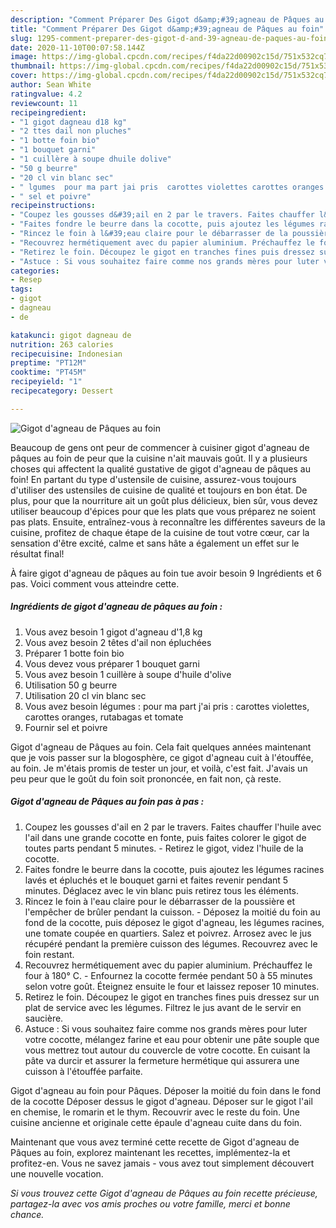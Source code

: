 ```yaml
---
description: "Comment Préparer Des Gigot d&amp;#39;agneau de Pâques au foin"
title: "Comment Préparer Des Gigot d&amp;#39;agneau de Pâques au foin"
slug: 1295-comment-preparer-des-gigot-d-and-39-agneau-de-paques-au-foin
date: 2020-11-10T00:07:58.144Z
image: https://img-global.cpcdn.com/recipes/f4da22d00902c15d/751x532cq70/gigot-dagneau-de-paques-au-foin-photo-principale-de-la-recette.jpg
thumbnail: https://img-global.cpcdn.com/recipes/f4da22d00902c15d/751x532cq70/gigot-dagneau-de-paques-au-foin-photo-principale-de-la-recette.jpg
cover: https://img-global.cpcdn.com/recipes/f4da22d00902c15d/751x532cq70/gigot-dagneau-de-paques-au-foin-photo-principale-de-la-recette.jpg
author: Sean White
ratingvalue: 4.2
reviewcount: 11
recipeingredient:
- "1 gigot dagneau d18 kg"
- "2 ttes dail non pluches"
- "1 botte foin bio"
- "1 bouquet garni"
- "1 cuillère à soupe dhuile dolive"
- "50 g beurre"
- "20 cl vin blanc sec"
- " lgumes  pour ma part jai pris  carottes violettes carottes oranges rutabagas et tomate"
- " sel et poivre"
recipeinstructions:
- "Coupez les gousses d&#39;ail en 2 par le travers. Faites chauffer l&#39;huile avec l&#39;ail dans une grande cocotte en fonte, puis faites colorer le gigot de toutes parts pendant 5 minutes. Retirez le gigot, videz l&#39;huile de la cocotte."
- "Faites fondre le beurre dans la cocotte, puis ajoutez les légumes racines lavés et épluchés et le bouquet garni et faites revenir pendant 5 minutes. Déglacez avec le vin blanc puis retirez tous les éléments."
- "Rincez le foin à l&#39;eau claire pour le débarrasser de la poussière et l&#39;empêcher de brûler pendant la cuisson. Déposez la moitié du foin au fond de la cocotte, puis déposez le gigot d&#39;agneau, les légumes racines, une tomate coupée en quartiers. Salez et poivrez. Arrosez avec le jus récupéré pendant la première cuisson des légumes. Recouvrez avec le foin restant."
- "Recouvrez hermétiquement avec du papier aluminium. Préchauffez le four à 180° C. Enfournez la cocotte fermée pendant 50 à 55 minutes selon votre goût. Éteignez ensuite le four et laissez reposer 10 minutes."
- "Retirez le foin. Découpez le gigot en tranches fines puis dressez sur un plat de service avec les légumes. Filtrez le jus avant de le servir en saucière."
- "Astuce : Si vous souhaitez faire comme nos grands mères pour luter votre cocotte, mélangez farine et eau pour obtenir une pâte souple que vous mettrez tout autour du couvercle de votre cocotte. En cuisant la pâte va durcir et assurer la fermeture hermétique qui assurera une cuisson à l&#39;étouffée parfaite."
categories:
- Resep
tags:
- gigot
- dagneau
- de

katakunci: gigot dagneau de 
nutrition: 263 calories
recipecuisine: Indonesian
preptime: "PT12M"
cooktime: "PT45M"
recipeyield: "1"
recipecategory: Dessert

---
```



![Gigot d&#39;agneau de Pâques au foin](https://img-global.cpcdn.com/recipes/f4da22d00902c15d/751x532cq70/gigot-dagneau-de-paques-au-foin-photo-principale-de-la-recette.jpg)

Beaucoup de gens ont peur de commencer à cuisiner gigot d&#39;agneau de pâques au foin de peur que la cuisine n'ait mauvais goût. Il y a plusieurs choses qui affectent la qualité gustative de gigot d&#39;agneau de pâques au foin! En partant du type d'ustensile de cuisine, assurez-vous toujours d'utiliser des ustensiles de cuisine de qualité et toujours en bon état. De plus, pour que la nourriture ait un goût plus délicieux, bien sûr, vous devez utiliser beaucoup d'épices pour que les plats que vous préparez ne soient pas plats. Ensuite, entraînez-vous à reconnaître les différentes saveurs de la cuisine, profitez de chaque étape de la cuisine de tout votre cœur, car la sensation d'être excité, calme et sans hâte a également un effet sur le résultat final!

<!--inarticleads1-->

À faire gigot d&#39;agneau de pâques au foin tue avoir besoin 9 Ingrédients et 6 pas. Voici comment vous atteindre cette.

##### Ingrédients de gigot d&#39;agneau de pâques au foin :

1. Vous avez besoin 1 gigot d&#39;agneau d&#39;1,8 kg
1. Vous avez besoin 2 têtes d&#39;ail non épluchées
1. Préparer 1 botte foin bio
1. Vous devez vous préparer 1 bouquet garni
1. Vous avez besoin 1 cuillère à soupe d&#39;huile d&#39;olive
1. Utilisation 50 g beurre
1. Utilisation 20 cl vin blanc sec
1. Vous avez besoin  légumes : pour ma part j&#39;ai pris : carottes violettes, carottes oranges, rutabagas et tomate
1. Fournir  sel et poivre


Gigot d&#39;agneau de Pâques au foin. Cela fait quelques années maintenant que je vois passer sur la blogosphère, ce gigot d&#39;agneau cuit à l&#39;étouffée, au foin. Je m&#39;étais promis de tester un jour, et voilà, c&#39;est fait. J&#39;avais un peu peur que le goût du foin soit prononcée, en fait non, çà reste. 

<!--inarticleads2-->

##### Gigot d&#39;agneau de Pâques au foin pas à pas :

1. Coupez les gousses d&#39;ail en 2 par le travers. Faites chauffer l&#39;huile avec l&#39;ail dans une grande cocotte en fonte, puis faites colorer le gigot de toutes parts pendant 5 minutes. - Retirez le gigot, videz l&#39;huile de la cocotte.
1. Faites fondre le beurre dans la cocotte, puis ajoutez les légumes racines lavés et épluchés et le bouquet garni et faites revenir pendant 5 minutes. Déglacez avec le vin blanc puis retirez tous les éléments.
1. Rincez le foin à l&#39;eau claire pour le débarrasser de la poussière et l&#39;empêcher de brûler pendant la cuisson. - Déposez la moitié du foin au fond de la cocotte, puis déposez le gigot d&#39;agneau, les légumes racines, une tomate coupée en quartiers. Salez et poivrez. Arrosez avec le jus récupéré pendant la première cuisson des légumes. Recouvrez avec le foin restant.
1. Recouvrez hermétiquement avec du papier aluminium. Préchauffez le four à 180° C. - Enfournez la cocotte fermée pendant 50 à 55 minutes selon votre goût. Éteignez ensuite le four et laissez reposer 10 minutes.
1. Retirez le foin. Découpez le gigot en tranches fines puis dressez sur un plat de service avec les légumes. Filtrez le jus avant de le servir en saucière.
1. Astuce : Si vous souhaitez faire comme nos grands mères pour luter votre cocotte, mélangez farine et eau pour obtenir une pâte souple que vous mettrez tout autour du couvercle de votre cocotte. En cuisant la pâte va durcir et assurer la fermeture hermétique qui assurera une cuisson à l&#39;étouffée parfaite.


Gigot d&#39;agneau au foin pour Pâques. Déposer la moitié du foin dans le fond de la cocotte Déposer dessus le gigot d&#39;agneau. Déposer sur le gigot l&#39;ail en chemise, le romarin et le thym. Recouvrir avec le reste du foin. Une cuisine ancienne et originale cette épaule d&#39;agneau cuite dans du foin. 

<!--inarticleads1-->

<p>
Maintenant que vous avez terminé cette recette de Gigot d&#39;agneau de Pâques au foin, explorez maintenant les recettes, implémentez-la et profitez-en. Vous ne savez jamais - vous avez tout simplement découvert une nouvelle vocation.
</p>

<p>
<i>Si vous trouvez cette Gigot d&#39;agneau de Pâques au foin recette précieuse, partagez-la avec vos amis proches ou votre famille, merci et bonne chance.</i>
</p>
